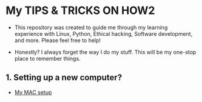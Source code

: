 # My TIPS & TRICKS ON HOW2  

* This repository was created to guide me through my learning experience with Linux, Python, Ethical hacking, Software development, and more. Please feel free to help!

* Honestly? I always forget the way I do my stuff. This will be my one-stop place to remember things.


## 1. Setting up a new computer?
   
   * [My MAC setup](https://github.com/fcarvalhopacheco/learning/blob/master/myOSsetup.md)
